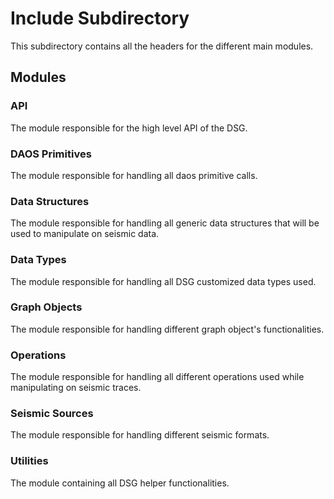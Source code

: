 # Include Subdirectory

This subdirectory contains all the headers for the different main modules.

## Modules

### API

The module responsible for the high level API of the DSG.

### DAOS Primitives

The module responsible for handling all daos primitive calls.

### Data Structures

The module responsible for handling all generic data structures that will be used to manipulate on seismic data.

### Data Types

The module responsible for handling all DSG customized data types used.

### Graph Objects

The module responsible for handling different graph object's functionalities. 

### Operations

The module responsible for handling all different operations used while manipulating on seismic traces.

### Seismic Sources

The module responsible for handling different seismic formats.

### Utilities

The module containing all DSG helper functionalities.
